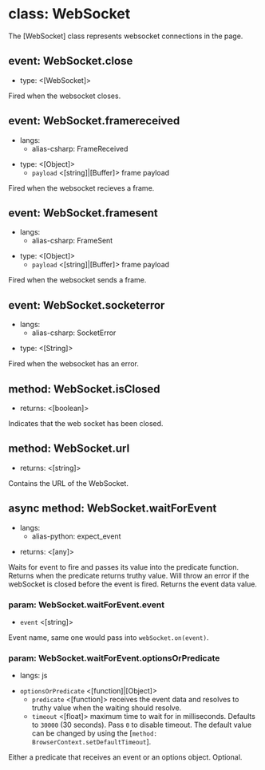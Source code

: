 # class: WebSocket

The [WebSocket] class represents websocket connections in the page.

## event: WebSocket.close
- type: <[WebSocket]>

Fired when the websocket closes.

## event: WebSocket.framereceived
* langs:
  - alias-csharp: FrameReceived
- type: <[Object]>
  - `payload` <[string]|[Buffer]> frame payload

Fired when the websocket recieves a frame.

## event: WebSocket.framesent
* langs:
  - alias-csharp: FrameSent
- type: <[Object]>
  - `payload` <[string]|[Buffer]> frame payload

Fired when the websocket sends a frame.

## event: WebSocket.socketerror
* langs:
  - alias-csharp: SocketError
- type: <[String]>

Fired when the websocket has an error.

## method: WebSocket.isClosed
- returns: <[boolean]>

Indicates that the web socket has been closed.

## method: WebSocket.url
- returns: <[string]>

Contains the URL of the WebSocket.

## async method: WebSocket.waitForEvent
* langs:
  - alias-python: expect_event
- returns: <[any]>

Waits for event to fire and passes its value into the predicate function. Returns when the predicate returns truthy
value. Will throw an error if the webSocket is closed before the event is fired. Returns the event data value.

### param: WebSocket.waitForEvent.event
- `event` <[string]>

Event name, same one would pass into `webSocket.on(event)`.

### param: WebSocket.waitForEvent.optionsOrPredicate
* langs: js
- `optionsOrPredicate` <[function]|[Object]>
  - `predicate` <[function]> receives the event data and resolves to truthy value when the waiting should resolve.
  - `timeout` <[float]> maximum time to wait for in milliseconds. Defaults to `30000` (30 seconds). Pass `0` to disable timeout. The default value can be changed by using the [`method: BrowserContext.setDefaultTimeout`].

Either a predicate that receives an event or an options object. Optional.
